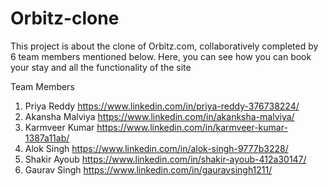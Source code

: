 # Orbitz-clone
This project is about the clone of Orbitz.com, collaboratively completed by 6 team members mentioned below. Here, you can see how you can book your stay and all the functionality of the site



Team Members
1. Priya Reddy      https://www.linkedin.com/in/priya-reddy-376738224/
2. Akansha Malviya  https://www.linkedin.com/in/akanksha-malviya/
3. Karmveer Kumar   https://www.linkedin.com/in/karmveer-kumar-1387a11ab/
4. Alok Singh       https://www.linkedin.com/in/alok-singh-9777b3228/
5. Shakir Ayoub     https://www.linkedin.com/in/shakir-ayoub-412a30147/
6. Gaurav Singh     https://www.linkedin.com/in/gauravsingh1211/

